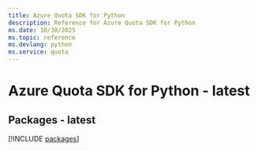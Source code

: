 ```yaml
---
title: Azure Quota SDK for Python
description: Reference for Azure Quota SDK for Python
ms.date: 10/30/2025
ms.topic: reference
ms.devlang: python
ms.service: quota
---
```

# Azure Quota SDK for Python - latest
## Packages - latest
[!INCLUDE [packages](quota-index.md)]